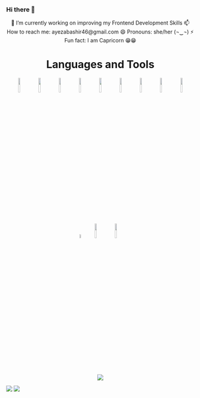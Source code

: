 ### Hi there 👋

<!--
**ayezabashir/ayezabashir** is a ✨ _special_ ✨ repository because its `README.md` (this file) appears on your GitHub profile.

Here are some ideas to get you started:

-->

<p align="center">
🔭 I’m currently working on improving my Frontend Development Skills 
📫 How to reach me: ayezabashir46@gmail.com
😄 Pronouns: she/her (¬‿¬)
⚡ Fun fact: I am Capricorn 😁😁

<h1 align="center">Languages and Tools</h1>
<p align="center">
<code><img width="10%" src="https://www.vectorlogo.zone/logos/w3_html5/w3_html5-ar21.svg"></code>
<code><img width="10%" src="https://www.vectorlogo.zone/logos/w3_css/w3_css-ar21.svg"></code>
<code><img width="10%" src="https://www.vectorlogo.zone/logos/javascript/javascript-ar21.svg"></code>
<code><img width="10%" src="https://www.vectorlogo.zone/logos/jquery/jquery-ar21.svg"></code>
 <code><img width="10%" src="https://www.vectorlogo.zone/logos/tailwindcss/tailwindcss-ar21.svg"></code>
<code><img width="10%" src="https://www.vectorlogo.zone/logos/reactjs/reactjs-ar21.svg"></code>
<code><img width="10%" src="https://www.vectorlogo.zone/logos/git-scm/git-scm-ar21.svg"></code>
 <code><img width="10%" src="https://www.vectorlogo.zone/logos/getbootstrap/getbootstrap-ar21.svg"></code>
<code><img width="10%" src="https://www.vectorlogo.zone/logos/github/github-ar21.svg"></code>
<code><img width="5%" src="https://www.vectorlogo.zone/logos/visualstudio_code/visualstudio_code-icon.svg"></code>
<code><img width="10%" src="https://www.vectorlogo.zone/logos/canva/canva-ar21.svg"></code>
<code><img width="10%" src="https://www.vectorlogo.zone/logos/adobe_illustrator/adobe_illustrator-ar21.svg"></code>
</p>
<p align="center">
<img  src="https://github-readme-stats.vercel.app/api?username=ayezabashir&show_icons=true&theme=tokyonight"/>
 </p>
 <p>
<img src="https://github-readme-streak-stats.herokuapp.com/?user=ayezabashir&show_icons=true&theme=tokyonight"/>
<img src="https://github-readme-stats.vercel.app/api/top-langs?username=ayezabashir&layout=compact&theme=tokyonight"/>
</p>
</p>

